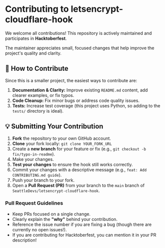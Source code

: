 # Contributing to letsencrypt-cloudflare-hook

We welcome all contributions! This repository is actively maintained and participates in **Hacktoberfest**.

The maintainer appreciates small, focused changes that help improve the project's quality and clarity.

## 🚀 How to Contribute

Since this is a smaller project, the easiest ways to contribute are:

1.  **Documentation & Clarity:** Improve existing `README.md` content, add clearer examples, or fix typos.
2.  **Code Cleanup:** Fix minor bugs or address code quality issues.
3.  **Tests:** Increase test coverage (this project uses Python, so adding to the `tests/` directory is ideal).

## 💡 Submitting Your Contribution

1.  **Fork** the repository to your own GitHub account.
2.  **Clone** your fork locally: `git clone YOUR_FORK_URL`
3.  Create a **new branch** for your feature or fix (e.g., `git checkout -b fix/typo-in-readme`).
4.  Make your changes.
5.  **Test your changes** to ensure the hook still works correctly.
6.  Commit your changes with a descriptive message (e.g., `feat: Add CONTRIBUTING.md guide`).
7.  Push your branch to your fork.
8.  Open a **Pull Request (PR)** from your branch to the `main` branch of `SeattleDevs/letsencrypt-cloudflare-hook`.

### Pull Request Guidelines

* Keep PRs focused on a single change.
* Clearly explain the **"why"** behind your contribution.
* Reference the issue number if you are fixing a bug (though there are currently no open issues!).
* If you are contributing for Hacktoberfest, you can mention it in your PR description!
